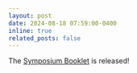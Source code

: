 ```yaml
---
layout: post
date: 2024-08-18 07:59:00-0400
inline: true
related_posts: false
---
```


The [Symposium Booklet](https://writestemm.github.io/assets/pdf/Booklet.pdf) is released!
